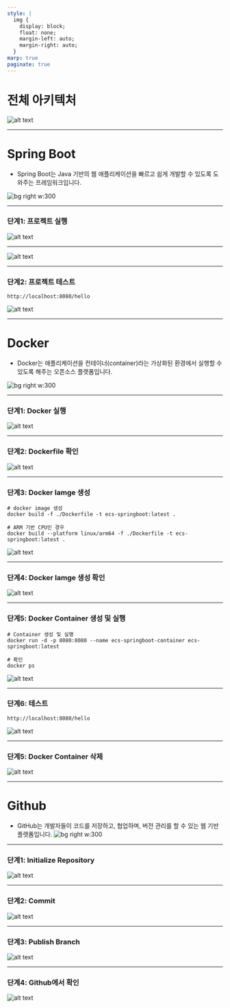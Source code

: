 ```yaml
---
style: |
  img {
    display: block;
    float: none;
    margin-left: auto;
    margin-right: auto;
  }
marp: true
paginate: true
---
```

# 전체 아키텍처
![alt text](image.png)

---
# Spring Boot
- Spring Boot는 Java 기반의 웹 애플리케이션을 빠르고 쉽게 개발할 수 있도록 도와주는 프레임워크입니다. 

![bg right w:300](image-1.png)

---
### 단계1: 프로젝트 실행 
![alt text](image-2.png)

---
![alt text](image-3.png)

---
### 단계2: 프로젝트 테스트
```shell
http://localhost:8080/hello
```
![alt text](image-4.png)

---
# Docker
- Docker는 애플리케이션을 컨테이너(container)라는 가상화된 환경에서 실행할 수 있도록 해주는 오픈소스 플랫폼입니다.

![bg right w:300](image-5.png)

---
### 단계1: Docker 실행 
![alt text](image-6.png)

---
### 단계2: Dockerfile 확인
![alt text](image-8.png)

---
### 단계3: Docker Iamge 생성
```shell
# docker image 생성
docker build -f ./Dockerfile -t ecs-springboot:latest .

# ARM 기반 CPU인 경우
docker build --platform linux/arm64 -f ./Dockerfile -t ecs-springboot:latest .
```
![alt text](image-7.png)

---
### 단계4: Docker Iamge 생성 확인
![alt text](image-9.png)

---
### 단계5: Docker Container 생성 및 실행 
```shell
# Container 생성 및 실행 
docker run -d -p 8080:8080 --name ecs-springboot-container ecs-springboot:latest

# 확인 
docker ps
```
![alt text](image-10.png)

---
### 단계6: 테스트 
```shell
http://localhost:8080/hello
```
![alt text](image-4.png)

---
### 단계5: Docker Container 삭제
![alt text](image-11.png)

---
# Github 
- GitHub는 개발자들이 코드를 저장하고, 협업하며, 버전 관리를 할 수 있는 웹 기반 플랫폼입니다.
![bg right w:300](image-12.png)

---
### 단계1: Initialize Repository
![alt text](image-13.png)

---
### 단계2: Commit
![alt text](image-14.png)

---
### 단계3: Publish Branch
![alt text](image-16.png)

---
### 단계4: Github에서 확인 
![alt text](image-15.png)
